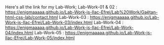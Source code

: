 Here's all the link for my Lab-Work;
Lab-Work-01 & 02 : https://enigmaaaaa.github.io/Lab-Work-js-Ilac-Efrei/Lab%20Work/Gaëtan-html-css-lab/contact.html
Lab-Work-03 : https://enigmaaaaa.github.io/Lab-Work-js-Ilac-Efrei/Lab-Work-03/index.html
Lab-Work-04 : https://enigmaaaaa.github.io/Lab-Work-js-Ilac-Efrei/Lab-Work-04/index.html
Lab-Work-05 : https://enigmaaaaa.github.io/Lab-Work-js-Ilac-Efrei/Lab-Work-05/index.html

